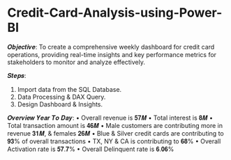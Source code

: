# Credit-Card-Analysis-using-Power-BI

𝑶𝒃𝒋𝒆𝒄𝒕𝒊𝒗𝒆:
To create a comprehensive weekly dashboard for credit card operations, providing real-time insights and key performance metrics for stakeholders to monitor and analyze effectively.

𝑺𝒕𝒆𝒑𝒔:
 1. Import data from the SQL Database.
 2. Data Processing & DAX Query.
 3. Design Dashboard & Insights.

𝑶𝒗𝒆𝒓𝒗𝒊𝒆𝒘 𝒀𝒆𝒂𝒓 𝑻𝒐 𝑫𝒂𝒚:
 • Overall revenue is 𝟓𝟕𝑴
 • Total interest is 𝟖𝑴
 • Total transaction amount is 𝟒𝟔𝑴
 • Male customers are contributing more in revenue 𝟑𝟏𝑴, & females 𝟐𝟔𝑴
 • Blue & Silver credit cards are contributing to 𝟗𝟑% of overall transactions
 • TX, NY & CA is contributing to 𝟔𝟖%
 • Overall Activation rate is 𝟓𝟕.𝟕%
 • Overall Delinquent rate is 𝟔.𝟎𝟔%
